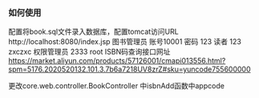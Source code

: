 ### 如何使用
配置将book.sql文件录入数据库，配置tomcat访问URL http://localhost:8080/index.jsp
图书管理员 账号10001 密码 123
读者       123    zxczxc
权限管理员  2333     root 
ISBN码查询接口网址
https://market.aliyun.com/products/57126001/cmapi013556.html?spm=5176.2020520132.101.3.7b6a7218UV8zrZ#sku=yuncode755600000

更改core.web.controller.BookController 中isbnAdd函数中appcode